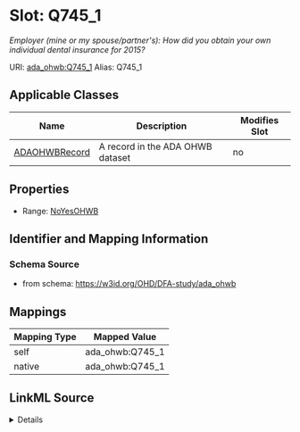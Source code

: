 

# Slot: Q745_1 


_Employer (mine or my spouse/partner's): How did you obtain your own individual dental insurance for 2015?_





URI: [ada_ohwb:Q745_1](https://w3id.org/OHD/DFA-study/ada_ohwb/Q745_1)
Alias: Q745_1

<!-- no inheritance hierarchy -->





## Applicable Classes

| Name | Description | Modifies Slot |
| --- | --- | --- |
| [ADAOHWBRecord](ADAOHWBRecord.md) | A record in the ADA OHWB dataset |  no  |







## Properties

* Range: [NoYesOHWB](NoYesOHWB.md)





## Identifier and Mapping Information







### Schema Source


* from schema: https://w3id.org/OHD/DFA-study/ada_ohwb




## Mappings

| Mapping Type | Mapped Value |
| ---  | ---  |
| self | ada_ohwb:Q745_1 |
| native | ada_ohwb:Q745_1 |




## LinkML Source

<details>
```yaml
name: Q745_1
description: 'Employer (mine or my spouse/partner''s): How did you obtain your own
  individual dental insurance for 2015?'
from_schema: https://w3id.org/OHD/DFA-study/ada_ohwb
rank: 1000
alias: Q745_1
domain_of:
- ADA_OHWBRecord
range: NoYesOHWB

```
</details>